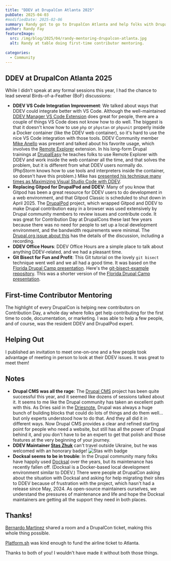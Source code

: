 ```yaml
---
title: "DDEV at DrupalCon Atlanta 2025"
pubDate: 2025-04-03
#modifiedDate: 2025-02-06
summary: Randy got to go to DrupalCon Atlanta and help folks with Drupal and DDEV.
author: Randy Fay
featureImage:
  src: /img/blog/2025/04/randy-mentoring-drupalcon-atlanta.jpg
  alt: Randy at table doing first-time contributor mentoring.
  
categories:
  - Community
---
```


## DDEV at DrupalCon Atlanta 2025

While I didn’t speak at any formal sessions this year, I had the chance to lead several Birds-of-a-Feather (BoF) discussions:

- **DDEV VS Code Integration Improvement**: We talked about ways that DDEV could integrate better with VS Code. Although the well-maintained [DDEV Manager VS Code Extension](https://marketplace.visualstudio.com/items?itemName=biati.ddev-manager) does great for people, there are a couple of things VS Code does not know how to do well. The biggest is that it doesn't know how to use `php` or `phpstan` or `phpunit` properly inside a Docker container (like the DDEV web container), so it's hard to use the nice VS Code integration with those tools. DDEV Community member [Mike Anello](https://www.drupal.org/u/ultimike) was present and talked about his favorite usage, which involves the [Remote Explorer](https://marketplace.visualstudio.com/items?itemName=ms-vscode.remote-explorer) extension. In his long-form Drupal trainings at [DrupalEasy](https://www.drupaleasy.com/) he teaches folks to use Remote Explorer with DDEV and work inside the web container all the time, and that solves the problem, but it is different from what DDEV users normally do. (PhpStorm knows how to use tools and interpreters inside the container, so doesn't have this problem.) Mike has [presented his technique many times as Maximizing Visual Studio Code with DDEV](https://www.youtube.com/watch?v=Nn_L6N4ZQqo).
- **Replacing Gitpod for DrupalPod and DDEV**: Many of you know that Gitpod has been a great resource for DDEV users to do development in a web environment, and that Gitpod Classic is scheduled to shut down in April 2025. The [DrupalPod](https://www.drupal.org/project/drupalpod) project, which wrapped Gitpod and DDEV to make Drupal contribution easy in a browser was used extensively by Drupal community members to review issues and contribute code. It was great for Contribution Day at DrupalCons these last few years because there was no need for people to set up a local development environment, and the bandwidth requirements were minimal. The [Drupal.org issue about this](https://www.drupal.org/project/drupalpod/issues/3500792) has the details of the discussion, including a recording.
- **DDEV Office Hours**: DDEV Office Hours are a simple place to talk about anything DDEV-related, and we had a pleasant time.
- **Git Bisect for Fun and Profit**: This Git tutorial on the lovely `git bisect` technique went well and we all had a good time. It was based on the [Florida Drupal Camp presentation](https://www.fldrupal.camp/session/divide-and-conquer-systematic-approach-troubleshooting-issues). Here's the [git-bisect-example repository](https://github.com/rfay/git-bisect-example). This was a shorter version of the [Florida Drupal Camp presentation](https://www.fldrupal.camp/session/divide-and-conquer-systematic-approach-troubleshooting-issues).

## First-time Contributor Mentoring

The highlight of every DrupalCon is helping new contributors on Contribution Day, a whole day where folks get help contributing for the first time to code, documentation, or marketing. I was able to help a few people, and of course, was the resident DDEV and DrupalPod expert.

## Helping Out

I published an invitation to meet one-on-one and a few people took advantage of meeting in person to look at their DDEV issues. It was great to meet them!

## Notes

- **Drupal CMS was all the rage**: The [Drupal CMS](https://new.drupal.org/docs/drupal-cms) project has been quite successful this year, and it seemed like dozens of sessions talked about it. It seems to me like the Drupal community has taken an excellent path with this. As Dries said in the [Driesnote](https://dri.es/state-of-drupal-presentation-march-2025), Drupal was always a huge bunch of building blocks that could do lots of things and do them well... but only experts understood how to do that. And they all did it in different ways. Now Drupal CMS provides a clear and refined starting point for people who need a website, but still has all the power of Drupal behind it, and you don't have to be an expert to get that polish and those features at the very beginning of your journey.
- **DDEV Maintainer [Stas Zhuk](https://github.com/stasadev)** can't travel outside Ukraine, but he was welcomed with an honorary badge! ![Stas with badge](/img/blog/2025/04/stas-sort-of-at-drupalcon-atlanta.png)
- **Docksal seems to be in trouble**: In the Drupal community many folks have happily used [Docksal](https://docksal.io/) over the years, but its maintenance has recently fallen off. (Docksal is a Docker-based local development environment similar to DDEV.) There were people at DrupalCon asking about the situation with Docksal and asking for help migrating their sites to DDEV because of frustration with the project, which hasn't had a release since May, 2024. As open-source maintainers ourselves, we understand the pressures of maintenance and life and hope the Docksal maintainers are getting all the support they need in both places.

## Thanks!

[Bernardo Martinez](https://www.drupal.org/u/bernardm28) shared a room and a DrupalCon ticket, making this whole thing possible.

[Platform.sh](https://platform.sh) was kind enough to fund the airline ticket to Atlanta.

Thanks to both of you! I wouldn't have made it without both those things.
